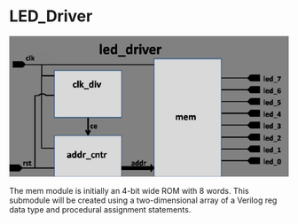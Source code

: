 # LED_Driver

<img src="LED_Driver.jpg">

The mem module is initially an 4-bit wide ROM with 8 words. This submodule will be created using a two-dimensional array of a Verilog reg data type and procedural assignment statements.
